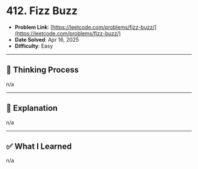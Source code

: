 # 412. Fizz Buzz

- **Problem Link**: [https://leetcode.com/problems/fizz-buzz/](https://leetcode.com/problems/fizz-buzz/)
- **Date Solved**: Apr 16, 2025
- **Difficulty**: Easy

---

## 🧠 Thinking Process 
n/a

---

## 🧩 Explanation
n/a

---

## ✅ What I Learned
n/a
